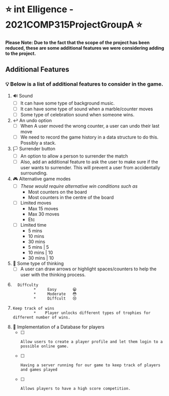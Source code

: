 # :star: int Elligence - 2021COMP315ProjectGroupA :star:

**Please Note: Due to the fact that the scope of the project has been reduced, these are some additional features we were considering adding to the project.**

## Additional Features

### :bulb: Below is a list of additional features to consider in the game.  

<!-- We do not need to necessary need to include these features, they are just ideas. Please feel free to change and/or add more suggestions. -->
<!-- Please note that you can tick off one box in each category by changing `[ ]` to `[x]`. -->

1.	:loud_sound: Sound
	* [ ]	It can have some type of background music.
	* [ ]	It can have some type of sound when a marble/counter moves
	* [ ]	Some type of celebration sound when someone wins.

2.	:leftwards_arrow_with_hook: An undo option
	* [ ]	When A user moved the wrong counter, a user can undo their last move
	* [ ]	We need to record the game history in a data structure to do this. Possibly a stack. 

3.	:white_flag: Surrender button 
	* [ ] 	An option to allow a person to surrender the match 
	* [ ]	Also, add an additional feature to ask the user to make sure if the user wants to surrender. This will prevent a user from accidentally surrounding. 

4.	:video_game: Alternative game modes 
	* [ ]	*These would require alternative win conditions such as*
		*	Most counters on the board
		*	Most counters in the centre of the board
	* [ ]	Limited moves
		*	Max 15 moves
		*	Max 30 moves
		*	Etc
	* [ ]	Limited time
		*	5 mins 
		*	10 mins
		*	30 mins 
		*	5 mins | 5
		*	10 mins | 10
		*	30 mins | 10
		
5.	:thought_balloon: Some type of thinking 
	* [ ]	A user can draw arrows or highlight spaces/counters to help the user with the thinking process.  
6.       Diffculty
                *     Easy       😁
                *     Moderate   😳
                *     Diffcult   😢
7.     Keep track of wins  
                *    Player unlocks different types of trophies for different number of wins.

8.    :satellite: Implementation of a Database for players
      * [ ]     Allow users to create a player profile and let them login to a possible online game.    
      * [ ]     Having a server running for our game to keep track of players and games played
      * [ ]     Allows players to have a high score competition.    
